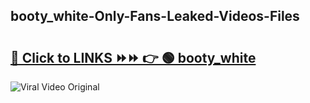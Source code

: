 
 ## booty_white-Only-Fans-Leaked-Videos-Files

# <h2><a href="https://mediaupload.pro?booty_white">🔗 Click to LINKS ⏩⏩ 👉 🟢 booty_white </a></h2>

<a href="https://mediaupload.pro?booty_white" rel="nofollow" data-target="animated-image.originalLink"><img src="https://i.ibb.co.com/xMMVF88/686577567.gif" alt="Viral Video Original" style="max-width: 100%; display: inline-block;" data-target="animated-image.originalImage"></a>